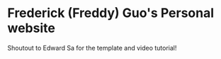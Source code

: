 # Frederick (Freddy) Guo's Personal website

Shoutout to Edward Sa for the template and video tutorial!


